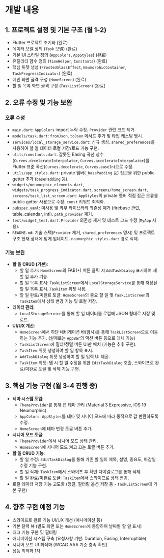 # 개발 내용

## 1. 프로젝트 설정 및 기본 구조 (월 1-2)

- Flutter 프로젝트 초기화 (완료)
- 데이터 모델 정의 (`Task` 모델) (완료)
- 기본 UI 스타일 정의 (`AppColors`, `AppStyles`) (완료)
- 유틸리티 함수 정의 (`TimeHelper`, `Constants`) (완료)
- 핵심 위젯 생성 (`FrostedGlassEffect`, `NeumorphicContainer`, `TaskProgressIndicator`) (완료)
- 메인 화면 골격 구성 (`HomeScreen`) (완료)
- 할 일 목록 화면 골격 구성 (`TaskListScreen`) (완료)

## 2. 오류 수정 및 기능 보완

### 오류 수정

- `main.dart`: `AppColors` import 누락 수정. `Provider` 관련 코드 제거.
- `models/task.dart`: `fromJson`, `toJson` 메서드 추가 및 타입 캐스팅 명시.
- `services/local_storage_service.dart`: 신규 생성. `shared_preferences`를 사용하여 할 일 데이터 로컬 저장/로드 기능 구현.
- `utils/constants.dart`: 잘못된 Easing 곡선 상수(`Curves.decelerateInterpolator`, `Curves.accelerateInterpolator`)를 Flutter 표준 곡선(`Curves.decelerate`, `Curves.easeIn`)으로 수정.
- `utils/app_styles.dart`: private 멤버(`_basePadding` 등) 접근을 위한 public getter 추가 (`basePadding` 등).
- `widgets/neumorphic_elements.dart`, `widgets/task_progress_indicator.dart`, `screens/home_screen.dart`, `screens/task_list_screen.dart`: `AppStyles`의 private 멤버 직접 접근 오류를 public getter 사용으로 수정. `const` 키워드 최적화.
- `pubspec.yaml`: 미사용 및 외부 라이브러리 의존성 제거 (firebase 관련, table_calendar, intl). `path_provider` 제거.
- `test/widget_test.dart`: `Provider` 의존성 제거 및 테스트 코드 수정 (`MyApp` 사용).
- `README.md`: 기술 스택(`Provider` 제거, `shared_preferences` 명시) 및 프로젝트 구조 현재 상태에 맞게 업데이트. `neumorphic_styles.dart` 경로 삭제.

### 기능 보완

- **할 일 CRUD (기본)**:
  - 할 일 추가: `HomeScreen`의 FAB(+) 버튼 클릭 시 `AddTaskDialog` 표시하여 새 할 일 추가 기능.
  - 할 일 목록 표시: `TaskListScreen`에서 `LocalStorageService`를 통해 저장된 할 일 목록 표시. `TaskItem` 위젯 사용.
  - 할 일 완료/미완료 토글: `HomeScreen`의 중요 할 일 및 `TaskListScreen`의 `TaskItem`에서 상태 변경 기능 및 로컬 저장.
- **데이터 관리**:
  - `LocalStorageService`를 통해 할 일 데이터를 로컬에 JSON 형태로 저장 및 로드.
- **UI/UX 개선**:
  - `HomeScreen`에서 하단 네비게이션 바(임시)를 통해 `TaskListScreen`으로 이동하는 기능 추가. (실제로는 `AppBar`의 액션 버튼 등으로 대체 가능)
  - `TaskListScreen`에 필터/정렬 버튼 UI만 배치 (기능은 추후 구현).
  - `TaskItem` 위젯 생성하여 할 일 항목 표시.
  - `AddTaskDialog` 위젯 생성하여 할 일 입력 UI 제공.
  - `TaskItem` 위젯: 탭 시 할 일 수정을 위한 `EditTaskDialog` 호출, 스와이프로 완료/미완료 토글 및 삭제 기능 구현.

## 3. 핵심 기능 구현 (월 3-4 진행 중)

- **테마 시스템 도입**:
  - `ThemeProvider`를 통해 앱 테마 관리 (Material 3 Expressive, iOS 19 Neumorphic).
  - `AppColors`, `AppStyles`를 테마 및 시니어 모드에 따라 동적으로 값 반환하도록 수정.
  - `HomeScreen`에 테마 변경 토글 버튼 추가.
- **시니어 모드 토글**:
  - `ThemeProvider`에서 시니어 모드 상태 관리.
  - `HomeScreen`에 시니어 모드 켜고 끄는 토글 버튼 추가.
- **할 일 CRUD 기능**:
  - 할 일 수정: `EditTaskDialog`를 통해 기존 할 일의 제목, 설명, 중요도, 마감일 수정 기능 구현.
  - 할 일 삭제: `TaskItem`에서 스와이프 후 확인 다이얼로그를 통해 삭제.
  - 할 일 완료/미완료 토글: `TaskItem`에서 스와이프로 상태 변경.
- 로컬 데이터 저장 기능 고도화 (정렬, 필터링 옵션 저장 등 - `TaskListScreen`에 기본 구현)

## 4. 향후 구현 예정 기능

- 스와이프로 완료 기능 UI/UX 개선 (애니메이션 등)
- 기본 달력 뷰 (별도 화면 또는 `HomeScreen`에 통합하여 날짜별 할 일 표시)
- 태그 기능 구현 및 필터링
- 애니메이션 시스템 구축 (요청사항 기반: Duration, Easing, Interruptible)
- 시니어 모드 UI 최적화 (WCAG AAA 기준 충족 확인)
- 성능 최적화 1차
